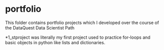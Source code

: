 # portfolio
This folder contains portfolio projects which I developed over the course of the DataQuest Data Scientist Path

*1_stproject was literally my first project used to practice for-loops and basic objects in python like lists and dictionaries.
